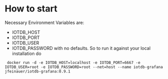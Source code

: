 # How to start
Necessary Environment Variables are:
* IOTDB_HOST 
* IOTDB_PORT
* IOTDB_USER
* IOTDB_PASSWORD
with no defaults. So to run it against your local installation do
```
 docker run -d -e IOTDB_HOST=localhost -e IOTDB_PORT=6667 -e IOTDB_USER=root -e IOTDB_PASSWORD=root --net=host --name iotdb-grafana jfeinauer/iotdb-grafana:0.9.1  
```